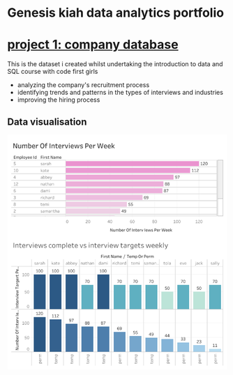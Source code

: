 # Genesis kiah data analytics portfolio  
# [project 1: company database](https://github.com/Genesiskiah/company-)

This is the dataset i created whilst undertaking the introduction to data and SQL course with code first girls 

* analyzing the company's recruitment process 
* identifying trends and patterns in the types of interviews and industries
* improving the hiring process

## Data visualisation 
![](https://github.com/Genesiskiah/Portfolio/blob/30a7537101a0d889e31329f74a31a0cb3743f70f/images/company%20Dashboard%201.png)
